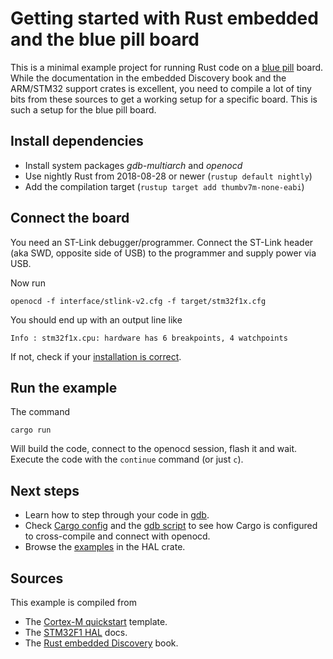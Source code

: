 # Getting started with Rust embedded and the blue pill board

This is a minimal example project for running Rust code on
a [blue pill][blue-pill] board. While the documentation in the embedded
Discovery book and the ARM/STM32 support crates is excellent, you need to
compile a lot of tiny bits from these sources to get a working setup for a
specific board. This is such a setup for the blue pill board.

## Install dependencies

* Install system packages *gdb-multiarch* and *openocd*
* Use nightly Rust from 2018-08-28 or newer (`rustup default nightly`)
* Add the compilation target (`rustup target add thumbv7m-none-eabi`)

## Connect the board

You need an ST-Link debugger/programmer. Connect the ST-Link header (aka SWD,
opposite side of USB) to the programmer and supply power via USB.

Now run

    openocd -f interface/stlink-v2.cfg -f target/stm32f1x.cfg

You should end up with an output line like

    Info : stm32f1x.cpu: hardware has 6 breakpoints, 4 watchpoints

If not, check if your [installation is correct][embedded-verify].

## Run the example

The command

    cargo run

Will build the code, connect to the openocd session, flash it and wait. Execute
the code with the `continue` command (or just `c`).

## Next steps

* Learn how to step through your code in [gdb][embedded-debug].
* Check [Cargo config](./.cargo/config) and the [gdb script](./openocd.gdb) to
  see how Cargo is configured to cross-compile and connect with openocd.
* Browse the [examples][stm32-examples] in the HAL crate.

## Sources

This example is compiled from

* The [Cortex-M quickstart][cortex-m-quickstart] template.
* The [STM32F1 HAL][stm32-docs] docs.
* The [Rust embedded Discovery][embedded] book.

[blue-pill]: http://wiki.stm32duino.com/index.php?title=Blue_Pill
[cortex-m-quickstart]: https://rust-embedded.github.io/cortex-m-quickstart/cortex_m_quickstart
[embedded]: https://docs.rust-embedded.org/discovery
[embedded-debug]: https://docs.rust-embedded.org/discovery/05-led-roulette/debug-it.html
[embedded-verify]: https://docs.rust-embedded.org/discovery/03-setup/verify.html
[stm32-docs]: https://docs.rs/stm32f1xx-hal/0.2.1/stm32f1xx_hal
[stm32-examples]: https://docs.rs/crate/stm32f1xx-hal/0.2.1/source/examples
